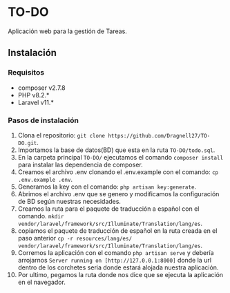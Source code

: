 # TO-DO
Aplicación web para la gestión de Tareas.

## Instalación

### Requisitos
- composer v2.7.8
- PHP v8.2.*
- Laravel v11.*

### Pasos de instalación
1. Clona el repositorio: `git clone https://github.com/Dragnell27/TO-DO.git`.
2. Importamos la base de datos(BD) que esta en la ruta `TO-DO/todo.sql`.
3. En la carpeta principal `TO-DO/` ejecutamos el comando `composer install` para instalar las dependencia de composer.
4. Creamos el archivo .env clonando el .env.example con el comando: `cp .env.example .env`.
5. Generamos la key con el comando: `php artisan key:generate`.
6. Abrimos el archivo .env que se genero y modificamos la configuración de BD según nuestras necesidades.
7. Creamos la ruta para el paquete de traducción a español con el comando. `mkdir vendor/laravel/framework/src/Illuminate/Translation/lang/es`.
8. copiamos el paquete de traducción de español en la ruta creada en el paso anterior `cp -r resources/lang/es/ vendor/laravel/framework/src/Illuminate/Translation/lang/es`.
9. Corremos la aplicación con el comando `php artisan serve` y debería arrojarnos `Server running on [http://127.0.0.1:8000]` donde la url dentro de los corchetes seria donde estará alojada nuestra aplicación.
10. Por ultimo, pegamos la ruta donde nos dice que se ejecuta la aplicación en el navegador.


